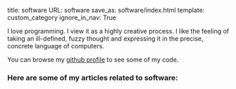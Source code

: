 title: software
URL: software
save_as: software/index.html
template: custom_category
ignore_in_nav: True

I love programming. I view it as a highly creative process. I like the feeling
of taking an ill-defined, fuzzy thought and expressing it in the precise,
concrete language of computers.

You can browse my [github profile](https://www.github.com/jminardi) to see
some of my code.

### Here are some of my articles related to software:

